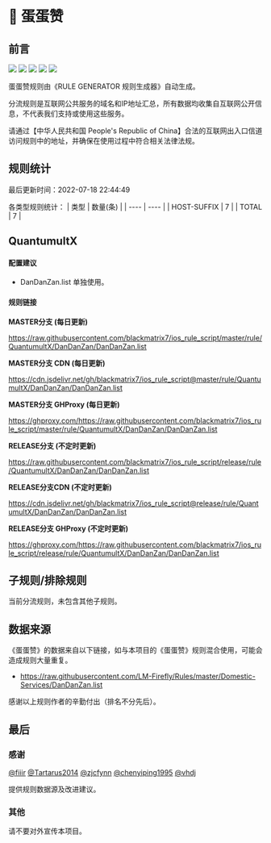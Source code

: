 # 🧸 蛋蛋赞

## 前言

![](https://shields.io/badge/-移除重复规则-ff69b4) ![](https://shields.io/badge/-DOMAIN与DOMAIN--SUFFIX合并-green) ![](https://shields.io/badge/-DOMAIN--SUFFIX间合并-critical) ![](https://shields.io/badge/-DOMAIN--SUFFIX与DOMAIN--KEYWORD合并-blue) ![](https://shields.io/badge/-IP--CIDR(6)合并-blueviolet) 

蛋蛋赞规则由《RULE GENERATOR 规则生成器》自动生成。

分流规则是互联网公共服务的域名和IP地址汇总，所有数据均收集自互联网公开信息，不代表我们支持或使用这些服务。

请通过【中华人民共和国 People's Republic of China】合法的互联网出入口信道访问规则中的地址，并确保在使用过程中符合相关法律法规。

## 规则统计

最后更新时间：2022-07-18 22:44:49

各类型规则统计：
| 类型 | 数量(条)  | 
| ---- | ----  |
| HOST-SUFFIX | 7  | 
| TOTAL | 7  | 


## QuantumultX 

#### 配置建议
- DanDanZan.list 单独使用。

#### 规则链接
**MASTER分支 (每日更新)**

https://raw.githubusercontent.com/blackmatrix7/ios_rule_script/master/rule/QuantumultX/DanDanZan/DanDanZan.list

**MASTER分支 CDN (每日更新)**

https://cdn.jsdelivr.net/gh/blackmatrix7/ios_rule_script@master/rule/QuantumultX/DanDanZan/DanDanZan.list

**MASTER分支 GHProxy (每日更新)**

https://ghproxy.com/https://raw.githubusercontent.com/blackmatrix7/ios_rule_script/master/rule/QuantumultX/DanDanZan/DanDanZan.list

**RELEASE分支 (不定时更新)**

https://raw.githubusercontent.com/blackmatrix7/ios_rule_script/release/rule/QuantumultX/DanDanZan/DanDanZan.list

**RELEASE分支CDN (不定时更新)**

https://cdn.jsdelivr.net/gh/blackmatrix7/ios_rule_script@release/rule/QuantumultX/DanDanZan/DanDanZan.list

**RELEASE分支 GHProxy (不定时更新)**

https://ghproxy.com/https://raw.githubusercontent.com/blackmatrix7/ios_rule_script/release/rule/QuantumultX/DanDanZan/DanDanZan.list

## 子规则/排除规则


当前分流规则，未包含其他子规则。

## 数据来源

《蛋蛋赞》的数据来自以下链接，如与本项目的《蛋蛋赞》规则混合使用，可能会造成规则大量重复。

- https://raw.githubusercontent.com/LM-Firefly/Rules/master/Domestic-Services/DanDanZan.list


感谢以上规则作者的辛勤付出（排名不分先后）。

## 最后

### 感谢

[@fiiir](https://github.com/fiiir) [@Tartarus2014](https://github.com/Tartarus2014) [@zjcfynn](https://github.com/zjcfynn) [@chenyiping1995](https://github.com/chenyiping1995) [@vhdj](https://github.com/vhdj)

提供规则数据源及改进建议。

### 其他

请不要对外宣传本项目。